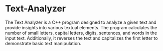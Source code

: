 # Text-Analyzer
The Text Analyzer is a C++ program designed to analyze a given text and provide insights into various textual elements. The program calculates the number of small letters, capital letters, digits, sentences, and words in the input text. Additionally, it reverses the text and capitalizes the first letter to demonstrate basic text manipulation.
